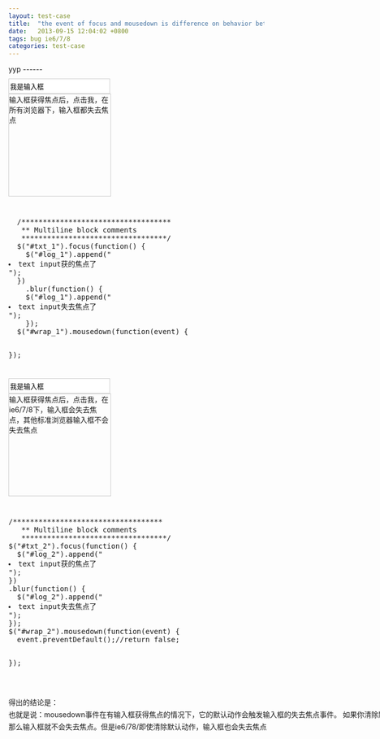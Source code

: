 ```yaml
---
layout: test-case
title:  "the event of focus and mousedown is difference on behavior betwen ie6/7/8 and modern broswer"
date:   2013-09-15 12:04:02 +0800
tags: bug ie6/7/8
categories: test-case
---
```

<style>
.con{width:800px; font-size:14px;}
.content{ height:250px; padding:10px 0;position:relative;}
.content ol{position: absolute;right:0;top:0;}
.txt{width:200px; height:30px;border:1px solid #cccccc}
.wrap{width:200px;height:200px;border:1px solid #cccccc;}

.clusion{padding:30px 0 0 0; line-height:24px;}
</style>
<div class="con">
yyp
------
<div class="content">
  <ol id="log_1" class="pull-right"></ol>
  <input type="text" class="txt" id="txt_1" value="我是输入框"/>
  <div class="wrap" id="wrap_1">输入框获得焦点后，点击我，在所有浏览器下，输入框都失去焦点</div>
  
</div>
<script>

$("#txt_1").focus(function() {
  $("#log_1").append("<li>text input获的焦点了</li>");
})
  .blur(function() {
    $("#log_1").append("<li>text input失去焦点了</li>");
  });
$("#wrap_1").mousedown(function(event) {
  
});
</script>
<div class="high-light-area">
  <pre class="brush: js">
  /***********************************
   ** Multiline block comments
   **********************************/
  $("#txt_1").focus(function() {
    $("#log_1").append("<li>text input获的焦点了</li>");
  })
    .blur(function() {
    $("#log_1").append("<li>text input失去焦点了</li>");
    });
  $("#wrap_1").mousedown(function(event) {
    
  });
  </pre>
</div>
<div class="content">
  
  <input type="text" class="txt" id="txt_2" value="我是输入框" />
  <div class="wrap" id="wrap_2">输入框获得焦点后，点击我，在ie6/7/8下，输入框会失去焦点，其他标准浏览器输入框不会失去焦点</div>  
  <ol id="log_2"></ol>
</div>
<script>
$("#txt_2").focus(function() {
  $("#log_2").append("<li>text input获的焦点了</li>");
})
  .blur(function() {
    $("#log_2").append("<li>text input失去焦点了</li>");
  });
$("#wrap_2").mousedown(function(event) {
  event.preventDefault();
  //return false;
});
</script>
<div class="high-light-area">
<pre class="brush: js">
/***********************************
   ** Multiline block comments
   **********************************/
$("#txt_2").focus(function() {
  $("#log_2").append("<li>text input获的焦点了</li>");
})
.blur(function() {
  $("#log_2").append("<li>text input失去焦点了</li>");
});
$("#wrap_2").mousedown(function(event) {
  event.preventDefault();//return false;
  
});
</pre>
</div>
<div class="clusion">
 得出的结论是：<br />
 也就是说：mousedown事件在有输入框获得焦点的情况下，它的默认动作会触发输入框的失去焦点事件。
 如果你清除默认动作，那么输入框就不会失去焦点。但是ie6/78/即使清除默认动作，输入框也会失去焦点
</div>
</div>

